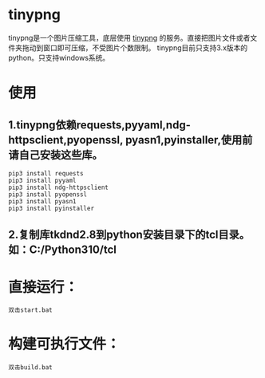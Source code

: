 # tinypng
tinypng是一个图片压缩工具，底层使用 [tinypng](https://www.tinypng.com) 的服务。直接把图片文件或者文件夹拖动到窗口即可压缩，不受图片个数限制。
tinypng目前只支持3.x版本的python。只支持windows系统。

# 使用
## 1.tinypng依赖requests,pyyaml,ndg-httpsclient,pyopenssl,      pyasn1,pyinstaller,使用前请自己安装这些库。

    pip3 install requests
    pip3 install pyyaml
    pip3 install ndg-httpsclient
    pip3 install pyopenssl
    pip3 install pyasn1
    pip3 install pyinstaller

## 2.复制库tkdnd2.8到python安装目录下的tcl目录。如：C:/Python310/tcl

# 直接运行：
    双击start.bat

# 构建可执行文件：
    双击build.bat